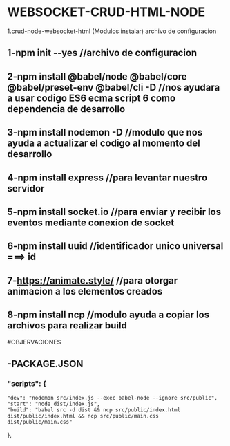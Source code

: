 # WEBSOCKET-CRUD-HTML-NODE
1.crud-node-websocket-html (Modulos instalar)
archivo de configuracion


## 1-npm init --yes     //archivo de configuracion
## 2-npm install @babel/node @babel/core @babel/preset-env @babel/cli -D   //nos ayudara a usar codigo ES6 ecma script 6  como dependencia de desarrollo
## 3-npm install nodemon -D //modulo que nos ayuda a actualizar el codigo al momento del desarrollo
## 4-npm install express //para levantar nuestro servidor
## 5-npm install socket.io //para enviar y recibir los eventos mediante conexion de socket
## 6-npm install uuid //identificador unico universal ===> id
## 7-https://animate.style/ //para otorgar animacion a los elementos creados 
## 8-npm install ncp //modulo ayuda a copiar los archivos para realizar build






#OBJERVACIONES 
## -PACKAGE.JSON
  ### "scripts": {
    "dev": "nodemon src/index.js --exec babel-node --ignore src/public",
    "start": "node dist/index.js",
    "build": "babel src -d dist && ncp src/public/index.html dist/public/index.html && ncp src/public/main.css dist/public/main.css"
  },
